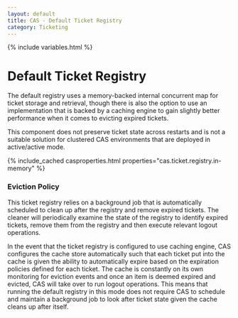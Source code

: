 ```yaml
---
layout: default
title: CAS - Default Ticket Registry
category: Ticketing
---
```


{% include variables.html %}

# Default Ticket Registry

The default registry uses a memory-backed internal concurrent map for ticket 
storage and retrieval, though there is also the option to use an implementation 
that is backed by a caching engine to gain slightly better performance when it comes to evicting expired tickets.

This component does not preserve ticket state across restarts and is not a suitable solution
for clustered CAS environments that are deployed in active/active mode.

{% include_cached casproperties.html properties="cas.ticket.registry.in-memory" %}

### Eviction Policy

This ticket registry relies on a background job that is automatically scheduled to clean 
up after the registry and remove expired tickets. The cleaner will periodically examine 
the state of the registry to identify expired tickets, remove them from 
the registry and then execute relevant logout operations.

In the event that the ticket registry is configured to use caching engine, CAS configures 
the cache store automatically such that each ticket put into the cache is given the 
ability to automatically expire based on the expiration policies defined for each 
ticket. The cache is constantly on its own monitoring for eviction events and once 
an item is deemed expired and evicted, CAS will take over to run logout operations. This 
means that running the default registry in this mode does not require CAS to schedule 
and maintain a background job to look after ticket state given the cache cleans up after itself.
